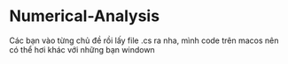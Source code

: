 # Numerical-Analysis

Các bạn vào từng chủ đề rồi lấy file .cs ra nha, mình code trên macos nên có thể hơi khác với những bạn windown
